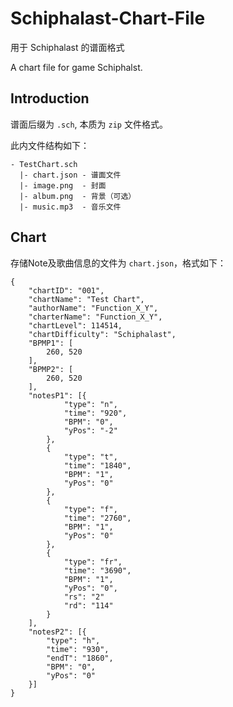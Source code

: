 # Schiphalast-Chart-File

用于 Schiphalast 的谱面格式

A chart file for game Schiphalst.

## Introduction

谱面后缀为 `.sch`, 本质为 `zip` 文件格式。

此内文件结构如下：
```
- TestChart.sch
  |- chart.json - 谱面文件
  |- image.png  - 封面
  |- album.png  - 背景（可选）
  |- music.mp3  - 音乐文件
```

## Chart

存储Note及歌曲信息的文件为 `chart.json`，格式如下：
```
{
	"chartID": "001",
	"chartName": "Test Chart",
	"authorName": "Function_X_Y",
	"charterName": "Function_X_Y",
	"chartLevel": 114514,
	"chartDifficulty": "Schiphalast",
	"BPMP1": [
		260, 520
	],
	"BPMP2": [
		260, 520
	],
	"notesP1": [{
			"type": "n",
			"time": "920",
			"BPM": "0",
			"yPos": "-2"
		},
		{
			"type": "t",
			"time": "1840",
			"BPM": "1",
			"yPos": "0"
		},
		{
			"type": "f",
			"time": "2760",
			"BPM": "1",
			"yPos": "0"
		},
		{
			"type": "fr",
			"time": "3690",
			"BPM": "1",
			"yPos": "0",
			"rs": "2"
			"rd": "114"
		}
	],
	"notesP2": [{
		"type": "h",
		"time": "930",
		"endT": "1860",
		"BPM": "0",
		"yPos": "0"
	}]
}
```

